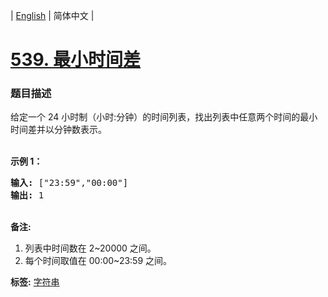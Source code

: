 | [English](README_EN.md) | 简体中文 |

# [539. 最小时间差](https://leetcode-cn.com/problems/minimum-time-difference)
 ### 题目描述
<p>给定一个 24 小时制（小时:分钟）的时间列表，找出列表中任意两个时间的最小时间差并以分钟数表示。</p>

<p><br>
<strong>示例 1：</strong></p>

<pre><strong>输入:</strong> [&quot;23:59&quot;,&quot;00:00&quot;]
<strong>输出:</strong> 1
</pre>

<p><br>
<strong>备注:</strong></p>

<ol>
	<li>列表中时间数在 2~20000 之间。</li>
	<li>每个时间取值在 00:00~23:59 之间。</li>
</ol>

**标签:**  [字符串](https://leetcode-cn.com/tag/string) 